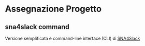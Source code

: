 # Assegnazione Progetto

## sna4slack command
Versione semplificata e command-line interface (CLI) di [SNA4Slack](http://score-contest.org/2018/projects/sna4slack.php)


